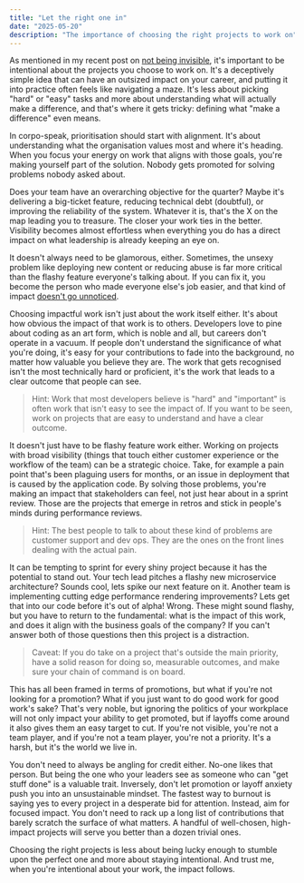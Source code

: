 ```yaml
---
title: "Let the right one in"
date: "2025-05-20"
description: "The importance of choosing the right projects to work on"
---
```


As mentioned in my recent post on [not being invisible](https://stevenlaidlaw.com/20250515_dont_be_invisible/), it's important to be intentional about the projects you choose to work on. It's a deceptively simple idea that can have an outsized impact on your career, and putting it into practice often feels like navigating a maze. It's less about picking "hard" or "easy" tasks and more about understanding what will actually make a difference, and that's where it gets tricky: defining what "make a difference" even means.

In corpo-speak, prioritisation should start with alignment. It's about understanding what the organisation values most and where it's heading. When you focus your energy on work that aligns with those goals, you're making yourself part of the solution. Nobody gets promoted for solving problems nobody asked about.

Does your team have an overarching objective for the quarter? Maybe it's delivering a big-ticket feature, reducing technical debt (doubtful), or improving the reliability of the system. Whatever it is, that's the X on the map leading you to treasure. The closer your work ties in the better. Visibility becomes almost effortless when everything you do has a direct impact on what leadership is already keeping an eye on.

It doesn't always need to be glamorous, either. Sometimes, the unsexy problem like deploying new content or reducing abuse is far more critical than the flashy feature everyone's talking about. If you can fix it, you become the person who made everyone else's job easier, and that kind of impact [doesn't go unnoticed](https://stevenlaidlaw.com/20250515_dont_be_invisible/).

Choosing impactful work isn't just about the work itself either. It's about how obvious the impact of that work is to others. Developers love to pine about coding as an art form, which is noble and all, but careers don't operate in a vacuum. If people don't understand the significance of what you're doing, it's easy for your contributions to fade into the background, no matter how valuable you believe they are. The work that gets recognised isn't the most technically hard or proficient, it's the work that leads to a clear outcome that people can see.

> Hint: Work that most developers believe is "hard" and "important" is often work that isn't easy to see the impact of. If you want to be seen, work on projects that are easy to understand and have a clear outcome.

It doesn't just have to be flashy feature work either. Working on projects with broad visibility (things that touch either customer experience or the workflow of the team) can be a strategic choice. Take, for example a pain point that's been plaguing users for months, or an issue in deployment that is caused by the application code. By solving those problems, you're making an impact that stakeholders can feel, not just hear about in a sprint review. Those are the projects that emerge in retros and stick in people's minds during performance reviews.

> Hint: The best people to talk to about these kind of problems are customer support and dev ops. They are the ones on the front lines dealing with the actual pain.

It can be tempting to sprint for every shiny project because it has the potential to stand out. Your tech lead pitches a flashy new microservice architecture? Sounds cool, lets spike our next feature on it. Another team is implementing cutting edge performance rendering improvements? Lets get that into our code before it's out of alpha! Wrong. These might sound flashy, but you have to return to the fundamental: what is the impact of this work, and does it align with the business goals of the company? If you can't answer both of those questions then this project is a distraction.

> Caveat: If you do take on a project that's outside the main priority, have a solid reason for doing so, measurable outcomes, and make sure your chain of command is on board.

This has all been framed in terms of promotions, but what if you're not looking for a promotion? What if you just want to do good work for good work's sake? That's very noble, but ignoring the politics of your workplace will not only impact your ability to get promoted, but if layoffs come around it also gives them an easy target to cut. If you're not visible, you're not a team player, and if you're not a team player, you're not a priority. It's a harsh, but it's the world we live in.

You don't need to always be angling for credit either. No-one likes that person. But being the one who your leaders see as someone who can "get stuff done" is a valuable trait. Inversely, don't let promotion or layoff anxiety push you into an unsustainable mindset. The fastest way to burnout is saying yes to every project in a desperate bid for attention. Instead, aim for focused impact. You don't need to rack up a long list of contributions that barely scratch the surface of what matters. A handful of well-chosen, high-impact projects will serve you better than a dozen trivial ones.

Choosing the right projects is less about being lucky enough to stumble upon the perfect one and more about staying intentional. And trust me, when you're intentional about your work, the impact follows.
